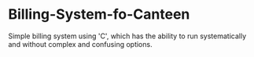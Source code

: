 # Billing-System-fo-Canteen
Simple billing system using 'C', which has the ability to run systematically and without complex and confusing options.
